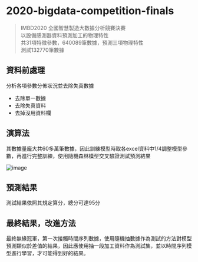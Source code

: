 # 2020-bigdata-competition-finals
>IMBD2020 全國智慧製造大數據分析競賽決賽<br>
>以設備感測器資料預測加工的物理特性<br>
>共31項特徵參數，640089筆數據，預測三項物理特性<br>
>測試132770筆數據<br>

## 資料前處理
分析各項參數分佈狀況並去除失真數據

- 去除單一數據
- 去除失真資料
- 去掉沒用資料欄

## 演算法
其數據量龐大共60多萬筆數據，因此訓練模型時取各excel資料中1/4調整模型參數，再進行完整訓練，使用隨機森林模型交叉驗證測試預測結果

![image](https://user-images.githubusercontent.com/67943586/186613544-9736c2af-0402-4549-874f-0bcf5742754e.png)

## 預測結果
測試結果依照其規定算分，總分可達95分

## 最終結果，改進方法
最終無緣冠軍，第一次接觸時間序列數據，使用隨機抽數據作為測試的方法對模型預測類似於差值的結果，因此應使用抽一段加工資料作為測試集，並以時間序列模型進行學習，才可能得到好的結果。

